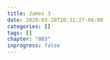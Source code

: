 ```yaml
---
title: James 3
date: 2020-03-28T20:31:27-04:00
categories: []
tags: []
chapter: "003"
inprogress: false
---
```


